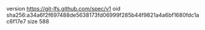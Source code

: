 version https://git-lfs.github.com/spec/v1
oid sha256:a34a6f2f697488de5638173fd06999f285b44f9821a4a6bf1680fdc1ac6f17e7
size 588
